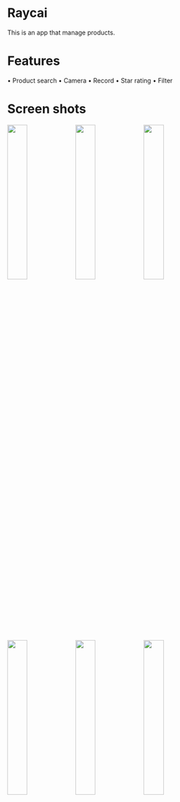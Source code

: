 # Raycai
This is an app that manage products.

# Features
• Product search
• Camera 
• Record
• Star rating
• Filter

# Screen shots

<img src="https://lh3.googleusercontent.com/pw/AMWts8DNNOj3aHdnwyiedLLJ-Nz7NNC0lpzyDDJoGLhBMlk8YosBLptAry_UbZB7Ze3rcnHde0oqGgWHjEjxW5GjZa4NYOM6z3LQ0XKoWXZlpxcotmVslu5B5NGoDiT_xFp-ZetXxYuuAsSsxMevgcl3M0g=w456-h937-no?authuser=0" width="30%"> <img src="https://lh3.googleusercontent.com/pw/AMWts8DcvgIv-9Y8T_ChQYfO8KKF4MwBUBHkbM0pT0-FZ0ZSlIz4bcgCZP5q7xpBW7aPUPAPNHqeMU6EL-bPTzqBs4-CANDMamYI2wdtD9byKjV12aeBmuEUB0vwvbTGNkPy3U_ENnB6k-EzwCH0lWTyXKY=w456-h937-no?authuser=0" width="30%"> <img src="https://lh3.googleusercontent.com/pw/AMWts8BLwOz1f6IaMHtZASHcREXHLzfg00uQluRiwnZbYV9S_aNCcgqij39WEi6IzXIxZ1WmNkd829t1CY0kkRn3v_EYCjXE0oKeHHSBiPFR-u4-ndU0PInw0oZR7KHWlJjElRpbtr8We5Uex9mNnuIlnQM=w456-h937-no?authuser=0" width="30%"> <img src="https://lh3.googleusercontent.com/pw/AMWts8C-Eg9LqfhHAtKwjwyQFJYr2Nj-IHn9Ju5-ATstGMaayahqKtm-OkdCzGJEVGNAJm-WW6k48xb5HCkLOn0h6F6qIVv1EHtMSVxWrb-xOifIvNkXJsA75c4kOp4iBtP8_bntOvQza1FKV1LNjjNlKsc=w456-h937-no?authuser=0" width="30%"> <img src="https://lh3.googleusercontent.com/pw/AMWts8D1Fi0rb3_i8dM19eOlC3EaDUwsOnPFsGfhrsQZLMuMWbC_QCVDLIixzB2CB1XGcedrV7k9fYHDxachc9fXiPZD1CxS2FErq3lLr-eTt4ejOP3BnDLWenQhCU5rqGb7DOdEeufeje3WVWSygcouf9Q=w456-h937-no?authuser=0" width="30%"> <img src="https://lh3.googleusercontent.com/pw/AMWts8AAKeAa-ePmsighRo0Nbhbu5e1C6axvHlNGPvcvfW8VaX1t_AyfKZDG-I7mMk7VTPhqnTJaLW-aq0k2YgLE9VDh5orbS4Qa0_1J7KKBJhwHVIAGVFqaZm3w_IJvG6gx3HzrR7lWalr7rRNfSBvKGjc=w456-h937-no?authuser=0" width="30%"> 